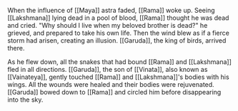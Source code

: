 When the influence of [[Maya]] astra faded, [[Rama]] woke up. Seeing [[Lakshmana]] lying dead in a pool of blood, [[Rama]] thought he was dead and cried. "Why should I live when my beloved brother is dead?" he grieved, and prepared to take his own life. Then the wind blew as if a fierce storm had arisen, creating an illusion. [[Garuda]], the king of birds, arrived there.

As he flew down, all the snakes that had bound [[Rama]] and [[Lakshmana]] fled in all directions. [[Garuda]], the son of [[Vinata]], also known as [[Vainateya]], gently touched [[Rama]] and [[Lakshmana]]'s bodies with his wings. All the wounds were healed and their bodies were rejuvenated. [[Garuda]] bowed down to [[Rama]] and circled him before disappearing into the sky.